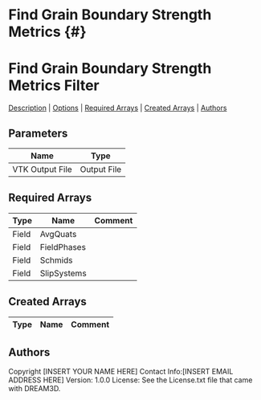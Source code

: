 
Find Grain Boundary Strength Metrics {#}
======
<h1 class="pHeading1">Find Grain Boundary Strength Metrics Filter</h1>
<p class="pCellBody">
<a href="../Filters/FindBoundaryStrengths.html#wp2">Description</a>
| <a href="../Filters/FindBoundaryStrengths.html#wp3">Options</a>
| <a href="../Filters/FindBoundaryStrengths.html#wp4">Required Arrays</a>
| <a href="../Filters/FindBoundaryStrengths.html#wp5">Created Arrays</a>
| <a href="../Filters/FindBoundaryStrengths.html#wp1">Authors</a> 

## Parameters ## 

| Name | Type |
|------|------|
| VTK Output File | Output File |

## Required Arrays ##

| Type | Name | Comment |
|------|------|---------|
| Field | AvgQuats |  |
| Field | FieldPhases |  |
| Field | Schmids |  |
| Field | SlipSystems |  |

## Created Arrays ##

| Type | Name | Comment |
|------|------|---------|
## Authors ##

Copyright [INSERT YOUR NAME HERE]
Contact Info:[INSERT EMAIL ADDRESS HERE]
Version: 1.0.0
License: See the License.txt file that came with DREAM3D.

